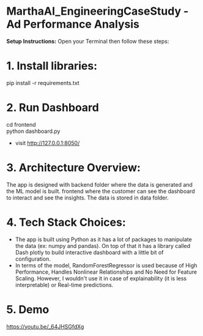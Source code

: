 # MarthaAI_EngineeringCaseStudy - **Ad Performance Analysis** 
**Setup Instructions:**
Open your Terminal then follow these steps:
# 1. Install libraries:
pip install -r requirements.txt

# 2. Run Dashboard
cd frontend <br>
python dashboard.py <br>
- visit http://127.0.0.1:8050/

# 3. Architecture Overview:
The app is designed with backend folder where the data is generated and the ML model is built.
frontend where the customer can see the dashboard to interact and see the insights. The data is stored in data folder.

# 4. Tech Stack Choices:
- The app is built using Python as it has a lot of packages to manipulate the data (ex: numpy and pandas).
On top of that it has a library called Dash plotly to build interactive dashboard with a little bit of configuration. 
- In terms of the model, RandomForestRegressor is used because of High Performance, Handles Nonlinear Relationships and No Need for Feature Scaling. However, I wouldn't use it in case of explainability (it is less interpretable) or Real-time predictions.

# 5. Demo
https://youtu.be/_64JHSGfdXg
